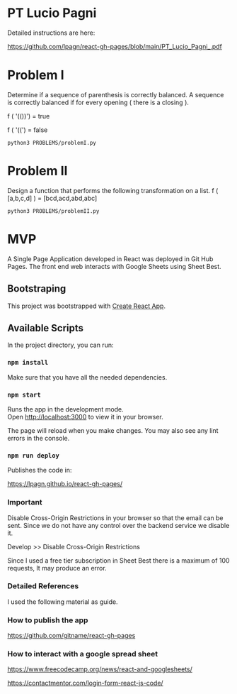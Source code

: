 # PT Lucio Pagni

Detailed instructions are here:

https://github.com/lpagn/react-gh-pages/blob/main/PT_Lucio_Pagni_.pdf

# Problem I

Determine if a sequence of parenthesis is correctly balanced. A sequence is correctly balanced if for every opening ( there is a closing ).

f ( '(())') = true

f ( '((') = false

`python3 PROBLEMS/problemI.py`

# Problem II

Design a function that performs the following transformation on a list.
f ( [a,b,c,d] ) = [bcd,acd,abd,abc] 

`python3 PROBLEMS/problemII.py`

# MVP

A Single Page Application developed in React was deployed in Git Hub Pages. The front end web interacts with Google Sheets using Sheet Best.

## Bootstraping

This project was bootstrapped with [Create React App](https://github.com/facebook/create-react-app).

## Available Scripts

In the project directory, you can run:

### `npm install`

Make sure that you have all the needed dependencies.

### `npm start`

Runs the app in the development mode.\
Open [http://localhost:3000](http://localhost:3000) to view it in your browser.

The page will reload when you make changes.
You may also see any lint errors in the console.

### `npm run deploy`

Publishes the code in: 

https://lpagn.github.io/react-gh-pages/

### Important

Disable Cross-Origin Restrictions in your browser so that the email can be sent. Since we do not have any
control over the backend service we disable it.

Develop >> Disable Cross-Origin Restrictions

Since I used a free tier subscription in Sheet Best there is a maximum of 100 requests, It may produce an error.

### Detailed References

I used the following material as guide.

### How to publish the app

https://github.com/gitname/react-gh-pages

### How to interact with a google spread sheet

https://www.freecodecamp.org/news/react-and-googlesheets/

https://contactmentor.com/login-form-react-js-code/
